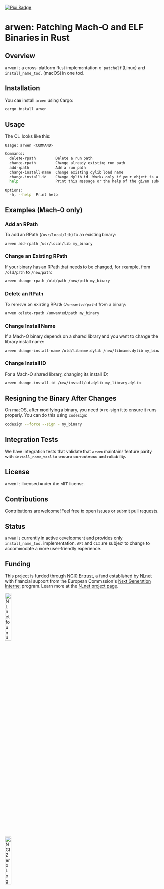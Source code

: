[![Pixi Badge][pixi-badge]][pixi-url]

[pixi-badge]:https://img.shields.io/endpoint?url=https://raw.githubusercontent.com/prefix-dev/pixi/main/assets/badge/v0.json&style=flat-square
[pixi-url]: https://pixi.sh

# arwen: Patching Mach-O and ELF Binaries in Rust

## Overview

`arwen` is a cross-platform Rust implementation of `patchelf` (Linux) and `install_name_tool` (macOS) in one tool.

## Installation

You can install `arwen` using Cargo:

```sh
cargo install arwen
```

## Usage

The CLI looks like this:

```sh
Usage: arwen <COMMAND>

Commands:
  delete-rpath         Delete a run path
  change-rpath         Change already existing run path
  add-rpath            Add a run path
  change-install-name  Change existing dylib load name
  change-install-id    Change dylib id. Works only if your object is a shared library
  help                 Print this message or the help of the given subcommand(s)

Options:
  -h, --help  Print help
```

## Examples (Mach-O only)

### Add an RPath

To add an RPath (`/usr/local/lib`) to an existing binary:

```sh
arwen add-rpath /usr/local/lib my_binary
```

### Change an Existing RPath

If your binary has an RPath that needs to be changed, for example, from `/old/path` to `/new/path`:

```sh
arwen change-rpath /old/path /new/path my_binary
```

### Delete an RPath

To remove an existing RPath (`/unwanted/path`) from a binary:

```sh
arwen delete-rpath /unwanted/path my_binary
```

### Change Install Name

If a Mach-O binary depends on a shared library and you want to change the library install name:

```sh
arwen change-install-name /old/libname.dylib /new/libname.dylib my_binary
```

### Change Install ID

For a Mach-O shared library, changing its install ID:

```sh
arwen change-install-id /new/install/id.dylib my_library.dylib
```

## Resigning the Binary After Changes

On macOS, after modifying a binary, you need to re-sign it to ensure it runs properly. You can do this using `codesign`:

```sh
codesign --force --sign - my_binary
```

## Integration Tests

We have integration tests that validate that `arwen` maintains feature parity with `install_name_tool` to ensure correctness and reliability.

## License

`arwen` is licensed under the MIT license.

## Contributions

Contributions are welcome! Feel free to open issues or submit pull requests.



## Status

`arwen` is currently in active development and provides only `install_name_tool` implementation. `API` and `CLI` are subject to change to accommodate a more user-friendly experience.

## Funding

This [project](https://nlnet.nl/project/ELF-rusttools/) is funded through [NGI0 Entrust](https://nlnet.nl/entrust), a fund established by [NLnet](https://nlnet.nl) with financial support from the European Commission's [Next Generation Internet](https://ngi.eu) program. 
Learn more at the [NLnet project page](https://nlnet.nl/project/ELF-rusttools).

[<img src="https://nlnet.nl/logo/banner.png" alt="NLnet foundation logo" width="20%" />](https://nlnet.nl)

[<img src="https://nlnet.nl/image/logos/NGI0_tag.svg" alt="NGI Zero Logo" width="20%" />](https://nlnet.nl/entrust)